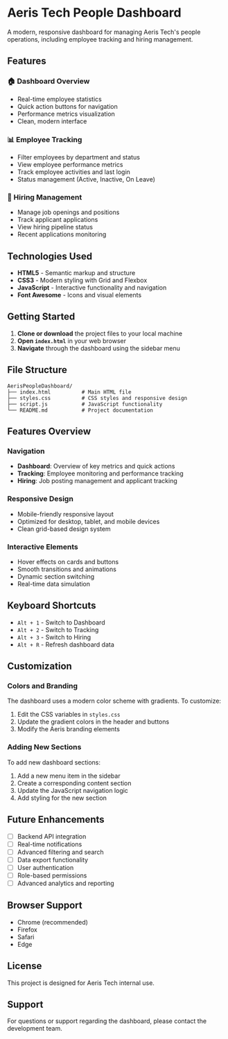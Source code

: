 # Aeris Tech People Dashboard

A modern, responsive dashboard for managing Aeris Tech's people operations, including employee tracking and hiring management.

## Features

### 🏠 Dashboard Overview
- Real-time employee statistics
- Quick action buttons for navigation
- Performance metrics visualization
- Clean, modern interface

### 📊 Employee Tracking
- Filter employees by department and status
- View employee performance metrics
- Track employee activities and last login
- Status management (Active, Inactive, On Leave)

### 👥 Hiring Management
- Manage job openings and positions
- Track applicant applications
- View hiring pipeline status
- Recent applications monitoring

## Technologies Used

- **HTML5** - Semantic markup and structure
- **CSS3** - Modern styling with Grid and Flexbox
- **JavaScript** - Interactive functionality and navigation
- **Font Awesome** - Icons and visual elements

## Getting Started

1. **Clone or download** the project files to your local machine
2. **Open `index.html`** in your web browser
3. **Navigate** through the dashboard using the sidebar menu

## File Structure

```
AerisPeopleDashboard/
├── index.html          # Main HTML file
├── styles.css          # CSS styles and responsive design
├── script.js           # JavaScript functionality
└── README.md           # Project documentation
```

## Features Overview

### Navigation
- **Dashboard**: Overview of key metrics and quick actions
- **Tracking**: Employee monitoring and performance tracking
- **Hiring**: Job posting management and applicant tracking

### Responsive Design
- Mobile-friendly responsive layout
- Optimized for desktop, tablet, and mobile devices
- Clean grid-based design system

### Interactive Elements
- Hover effects on cards and buttons
- Smooth transitions and animations
- Dynamic section switching
- Real-time data simulation

## Keyboard Shortcuts

- `Alt + 1` - Switch to Dashboard
- `Alt + 2` - Switch to Tracking
- `Alt + 3` - Switch to Hiring
- `Alt + R` - Refresh dashboard data

## Customization

### Colors and Branding
The dashboard uses a modern color scheme with gradients. To customize:

1. Edit the CSS variables in `styles.css`
2. Update the gradient colors in the header and buttons
3. Modify the Aeris branding elements

### Adding New Sections
To add new dashboard sections:

1. Add a new menu item in the sidebar
2. Create a corresponding content section
3. Update the JavaScript navigation logic
4. Add styling for the new section

## Future Enhancements

- [ ] Backend API integration
- [ ] Real-time notifications
- [ ] Advanced filtering and search
- [ ] Data export functionality
- [ ] User authentication
- [ ] Role-based permissions
- [ ] Advanced analytics and reporting

## Browser Support

- Chrome (recommended)
- Firefox
- Safari
- Edge

## License

This project is designed for Aeris Tech internal use.

## Support

For questions or support regarding the dashboard, please contact the development team.
